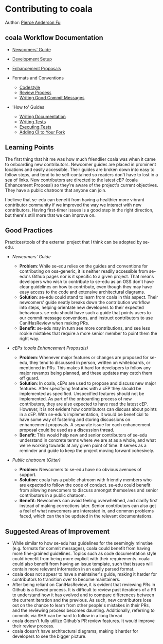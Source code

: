 # Contributing to coala

Author: [Pierce Anderson Fu](https://github.com/PierceAndy)

## coala Workflow Documentation

- [Newcomers' Guide](http://api.coala.io/en/latest/Developers/Newcomers_Guide.html)
- [Development Setup](https://api.coala.io/en/latest/Developers/Development_Setup.html)
- [Enhancement Proposals](https://github.com/coala/cEPs)

- Formats and Conventions
    - [Codestyle](http://api.coala.io/en/latest/Developers/Codestyle.html)
    - [Review Process](http://api.coala.io/en/latest/Developers/Review.html)
    - [Writing Good Commit Messages](http://api.coala.io/en/latest/Developers/Writing_Good_Commits.html)
- 'How to' Guides
	- [Writing Documentation](http://api.coala.io/en/latest/Developers/Writing_Documentation.html)
	- [Writing Tests](http://api.coala.io/en/latest/Developers/Writing_Tests.html)
	- [Executing Tests](http://api.coala.io/en/latest/Developers/Executing_Tests.html)
	- [Adding CI to Your Fork](http://api.coala.io/en/latest/Developers/Adding_CI.html)

## Learning Points

The first thing that hit me was how much friendlier coala was when it came to onboarding new contributors. Newcomer guides are placed in prominent locations and easily accessible. Their guides are broken down into easy to follow steps, and tend to be self-contained so readers don't have to lost in a sea of links. New contributors are directed to the latest cEP (coala Enhancement Proposal) so they're aware of the project's current objectives. They have a public chatroom that anyone can join. 

I believe that se-edu can benefit from having a healthier more vibrant contributor community if we improved the way we interact with new contributors. Having first-timer issues is a good step in the right direction, but there's still more that we can improve on.

## Good Practices
Practices/tools of the external project that I think can be adopted by se-edu.

- *Newcomers' Guide*
	-  **Problem**: While se-edu relies on the guides and conventions for contributing on oss-generic, it is neither readily accessible from se-edu's Github pages nor is it specific to a given project. That means developers who wish to contribute to se-edu as an OSS don't have clear guidelines on how to contribute, even though they may have easy access to the code and extensive architectural diagrams.
	-  **Solution**: se-edu could stand to learn from coala in this aspect. Their newcomers' guide neatly breaks down the contribution workflow into steps, helping orientate new developers to their expected behaviours. se-edu should have such a guide that points users to our commit message conventions, and instruct contributors to use CanIHasReview when making PRs.
	-  **Benefit**: se-edu may in turn see more contributions, and see less rookie mistakes that require a more senior member to point them the right way.

- *cEPs (coala Enhancement Proposals)*
	- **Problem**: Whenever major features or changes are proposed for se-edu, they tend to discussed in person, written on whiteboards, or mentioned in PRs. This makes it hard for developers to follow any major revamps being planned, and these updates may catch them off guard. 
	- **Solution**: In coala, cEPs are used to propose and discuss new major features. After specifying features with a cEP they should be implemented as specified. Unspecified features should not be implemented. As part of the onboarding process of new contributors, they are also expected to have read the latest cEP. However, it is not evident how contributors can discuss about points in a cEP. With se-edu's implementation, it would be beneficial to have some way of fostering and storing discussions on enhancement proposals. A separate issue for each enhancement proposal could be used as a discussion thread.
	- **Benefit**: This would help new and senior contributors of se-edu understand in concrete terms where we are at as a whole, and what we're working towards at any given point of time. It serves as a reminder and guide to keep the project moving forward cohesively.

- *Public chatroom (Gitter)*
	- **Problem**: Newcomers to se-edu have no obvious avenues of support.
	- **Solution**: coala has a public chatroom with friendly members who are expected to follow the code of conduct. se-edu could benefit from allowing newcomers to discuss amongst themselves and senior contributors in a public chatoom.
	- **Benefit**: Newcomers can avoid feeling overwhelmed, and clarify first instead of making corrections later. Senior contributors can also get a feel of what newcomers are interested in, and common problems faced, which can then be updated in the relevant documentations.


## Suggested Areas of Improvement
- While similar to how se-edu has guidelines for the seemingly minutiae (e.g. formats for commit messages), coala could benefit from having more fine-grained guidelines. Topics such as code documentation style could benefit from being more explicit with their requirements. coala could also benefit from having an issue template, such that issues will contain more relevant information in an easily parsed format.
- coala does not appear to have a maintainer's guide, making it harder for contributors to transition over to become maintainers.
- After being reliant on CanIHasReview, it is evident that reviewing PRs in Github is a flawed process. It is difficult to review past iterations of a PR to understand how it has evolved and to compare differences between the current iteration and the previous. As such, new contributors lose out on the chance to learn from other people's mistakes in their PRs, and the reviewing process becomes daunting. Additionally, referring to commits via SHA can be hard to follow in a long thread.
- coala doesn't fully utilize Github's PR review features. It would improve their review process.
- coala doesn't have architectural diagrams, making it harder for developers to see the bigger picture.
